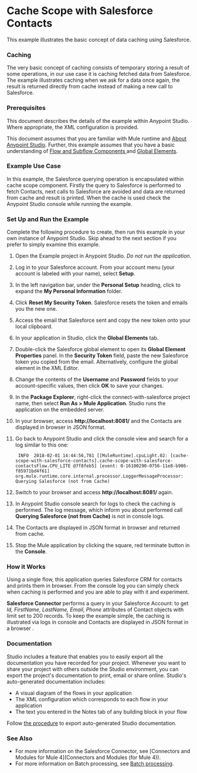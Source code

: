 # Cache Scope with Salesforce Contacts

This example illustrates the basic concept of data caching using Salesforce.

### Caching 

The very basic concept of caching consists of temporary storing a result of some operations, in our use case it is caching fetched data from Salesforce. The example illustrates caching when we ask for a data once again, the result is returned directly from cache instead of making a new call to Salesforce.  

### Prerequisites 

This document describes the details of the example within Anypoint Studio. Where appropriate, the XML configuration is provided.

This document assumes that you are familiar with Mule runtime and [About Anypoint Studio](https://docs.mulesoft.com/anypoint-studio/v/7.2/). Further, this example assumes that you have a basic understanding of [Flow and Subflow Components
](https://docs.mulesoft.com/mule4-user-guide/v/4.1/flow-component) and [Global Elements](https://docs.mulesoft.com/mule4-user-guide/v/4.1/global-elements).

### Example Use Case 

In this example, the Salesforce querying operation is encapsulated within cache scope component. Firstly the query to Salesforce is performed to fetch Contacts, next calls to Salesforce are avoided and data are returned from cache and result is printed. When the cache is used check the Anypoint Studio console while running the example.

### Set Up and Run the Example 

Complete the following procedure to create, then run this example in your own instance of Anypoint Studio. Skip ahead to the next section if you prefer to simply examine this example.

1. Open the Example project in Anypoint Studio. *Do not run the application*.
1. Log in to your Salesforce account. From your account menu (your account is labeled with your name), select **Setup**.
1. In the left navigation bar, under the **Personal Setup** heading, click to expand the **My Personal Information** folder. 
1. Click **Reset My Security Token**. Salesforce resets the token and emails you the new one.
1. Access the email that Salesforce sent and copy the new token onto your local clipboard.
1. In your application in Studio, click the **Global Elements** tab. 
1. Double-click the Salesforce global element to open its **Global Element Properties** panel. In the **Security Token** field, paste the new Salesforce token you copied from the email. Alternatively, configure the global element in the XML Editor.
1. Change the contents of the **Username** and **Password** fields to your account-specific values, then click **OK** to save your changes. 
1. In the **Package Explorer**, right-click the connect-with-salesforce project name, then select **Run As > Mule Application**. Studio runs the application on the embedded server.  
1. In your browser, access **http://localhost:8081/** and the Contacts are displayed in browser in JSON format.
2. Go back to Anypoint Studio and click the console view and search for a log similar to this one:
 	
		INFO  2018-02-01 14:44:56,781 [[MuleRuntime].cpuLight.02: [cache-scope-with-salesforce-contacts].cache-scope-with-salesforce-contactsFlow.CPU_LITE @7f8feb5] [event: 0-16100290-0756-11e8-b986-f85971bd4f61] org.mule.runtime.core.internal.processor.LoggerMessageProcessor: Querying Salesforce (not from Cache)
3. Switch to your browser and access **http://localhost:8081/** again.
4. In Anypoint Studio console search for logs to check the caching is performed. The log message, which inform you about performed call **Querying Salesforce (not from Cache)** is not in console logs.
5. The Contacts are displayed in JSON format in browser and returned from cache.
1. Stop the Mule application by clicking the square, red terminate button in the **Console**.


### How it Works

Using a single flow, this application queries Salesforce CRM for contacts and prints them in browser. From the console log you can simply check when caching is performed and you are able to play with it and experiment.

**Salesforce Connector** performs a query in your Salesforce Account: to get *Id, FirstName, LastName, Email, Phone*  attributes of Contact objects with limit set to 200 records. To keep the example simple, the caching is illustrated via logs in console and Contacts are displayed in JSON format in a browser .


### Documentation

Studio includes a feature that enables you to easily export all the documentation you have recorded for your project. Whenever you want to share your project with others outside the Studio environment, you can export the project's documentation to print, email or share online. Studio's auto-generated documentation includes:

- A visual diagram of the flows in your application
- The XML configuration which corresponds to each flow in your application
- The text you entered in the Notes tab of any building block in your flow

Follow [the procedure](https://docs.mulesoft.com/mule4-user-guide/v/4.1/how-to-export-resources#how-to-export-resource-files) to export auto-generated Studio documentation.

### See Also

- For more information on the Salesforce Connector, see [Connectors and Modules for Mule 4](Connectors and Modules (for Mule 4)).
- For more information on Batch processing, see [Batch processing](https://docs.mulesoft.com/mule4-user-guide/v/4.1/batch-job-concept).
